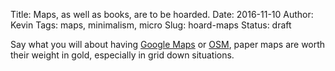 Title: Maps, as well as books, are to be hoarded.
Date: 2016-11-10
Author: Kevin
Tags: maps, minimalism, micro
Slug: hoard-maps
Status: draft

Say what you will about having [Google Maps](https://maps.google.com) or [OSM](https://www.openstreetmap.org/), paper maps are worth their weight in gold, especially in grid down situations.